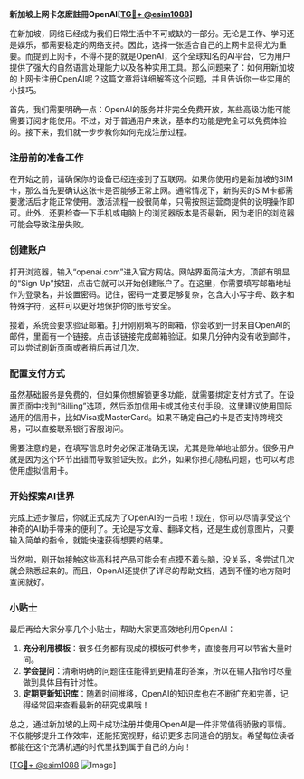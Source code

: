 **新加坡上网卡怎麽註冊OpenAI[[TG💪+ @esim1088](https://t.me/s/esim1088)]**

在新加坡，网络已经成为我们日常生活中不可或缺的一部分。无论是工作、学习还是娱乐，都需要稳定的网络支持。因此，选择一张适合自己的上网卡显得尤为重要。而提到上网卡，不得不提的就是OpenAI，这个全球知名的AI平台，它为用户提供了强大的自然语言处理能力以及各种实用工具。那么问题来了：如何用新加坡的上网卡注册OpenAI呢？这篇文章将详细解答这个问题，并且告诉你一些实用的小技巧。

首先，我们需要明确一点：OpenAI的服务并非完全免费开放，某些高级功能可能需要订阅才能使用。不过，对于普通用户来说，基本的功能是完全可以免费体验的。接下来，我们就一步步教你如何完成注册过程。

### 注册前的准备工作

在开始之前，请确保你的设备已经连接到了互联网。如果你使用的是新加坡的SIM卡，那么首先要确认这张卡是否能够正常上网。通常情况下，新购买的SIM卡都需要激活后才能正常使用。激活流程一般很简单，只需按照运营商提供的说明操作即可。此外，还要检查一下手机或电脑上的浏览器版本是否最新，因为老旧的浏览器可能会导致注册失败。

### 创建账户

打开浏览器，输入“openai.com”进入官方网站。网站界面简洁大方，顶部有明显的“Sign Up”按钮，点击它就可以开始创建账户了。在这里，你需要填写邮箱地址作为登录名，并设置密码。记住，密码一定要足够复杂，包含大小写字母、数字和特殊字符，这样可以更好地保护你的账号安全。

接着，系统会要求验证邮箱。打开刚刚填写的邮箱，你会收到一封来自OpenAI的邮件，里面有一个链接。点击该链接完成邮箱验证。如果几分钟内没有收到邮件，可以尝试刷新页面或者稍后再试几次。

### 配置支付方式

虽然基础服务是免费的，但如果你想解锁更多功能，就需要绑定支付方式了。在设置页面中找到“Billing”选项，然后添加信用卡或其他支付手段。这里建议使用国际通用的信用卡，比如Visa或MasterCard。如果不确定自己的卡是否支持跨境交易，可以直接联系银行客服询问。

需要注意的是，在填写信息时务必保证准确无误，尤其是账单地址部分。很多用户就是因为这个环节出错而导致验证失败。此外，如果你担心隐私问题，也可以考虑使用虚拟信用卡。

### 开始探索AI世界

完成上述步骤后，你就正式成为了OpenAI的一员啦！现在，你可以尽情享受这个神奇的AI助手带来的便利了。无论是写文章、翻译文档，还是生成创意图片，只要输入简单的指令，就能快速获得想要的结果。

当然啦，刚开始接触这些高科技产品可能会有点摸不着头脑，没关系，多尝试几次就会熟悉起来的。而且，OpenAI还提供了详尽的帮助文档，遇到不懂的地方随时查阅就好。

### 小贴士

最后再给大家分享几个小贴士，帮助大家更高效地利用OpenAI：

1. **充分利用模板**：很多任务都有现成的模板可供参考，直接套用可以节省大量时间。
2. **学会提问**：清晰明确的问题往往能得到更精准的答案，所以在输入指令时尽量做到具体且有针对性。
3. **定期更新知识库**：随着时间推移，OpenAI的知识库也在不断扩充和完善，记得经常回来查看最新的研究成果哦！

总之，通过新加坡的上网卡成功注册并使用OpenAI是一件非常值得骄傲的事情。不仅能够提升工作效率，还能拓宽视野，结识更多志同道合的朋友。希望每位读者都能在这个充满机遇的时代里找到属于自己的方向！

[[TG💪+ @esim1088](https://t.me/s/esim1088) ![Image](https://i.postimg.cc/4NQfJmqS/Snipaste-2025-05-13-00-14-12.png)]